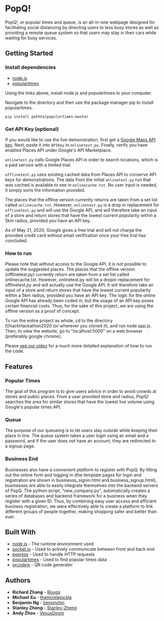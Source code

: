 # PopQ!
PopQ!, or popular times and queue, is an all-in-one webpage designed for facilitating social distancing by directing users to less busy stores as well as providing a remote queue system so that users may stay in their cars while waiting for busy services.

## Getting Started

### Install dependencies
* [node.js](https://nodejs.org/en/)
* [populartimes](https://github.com/m-wrzr/populartimes)

Using the links above, install node.js and populartimes to your computer.

Navigate to the directory and then use the package manager pip to install populartimes.
```
pip install pathto/populartimes-master
```
### Get API Key (optional)

If you would like to use the live demonstration, first get a [Google Maps API key](https://developers.google.com/places/web-service/get-api-key). Next, paste it into `APIKey` in `onlinetest.py`. Finally, verify you have enabled Places API under Google's API Marketplace. 

`onlinetest.py` calls Google Places API in order to search locations, which is a paid service with a limited trial. 

`offlinetest.py` uses existing cached data from Places API to conserve API keys for demonstrations. The data from the initial `onlinetest.py` run that was cached is available to see in `onlinecache.txt`. No user input is needed, it simply sorts the information provided. 

The places that the offline version currently returns are taken from a set list called `onlinecache.txt`. However, `onlinetest.py` is a drop in replacement for `offlinetest.py` and will use the Google API, and will therefore take an input of a store and return stores that have the lowest current popularity within a 5km radius, provided you have an API key.

As of May 31, 2020, Google gives a free trial and will not charge the provided credit card without email verification once your free trial has concluded.

### How to run
  Please note that without access to the Google API, it is not possible to update the suggested places. The places that the offline version (offlinetest.py) currently return are taken from a set list called onlinecache.txt. However, onlinetest.py will be a dropin replacement for offlinetest.py and will actually use the Google API. It will therefore take an input of a store and return stores that have the lowest current popularity within a 5km radius, provided you have an API key. The logic for the online Google API has already been coded in, but the usage of an API key poses certain financial costs. Thus, for the sake of this project, we are using the offline version as a proof of concept.
  
  To run the entire project as whole, cd to the directory IOhackHackathon2020 (or wherever you cloned it), and run node app.js. Then, to view the website, go to "localhost:5000" on a web browser (preferably google chrome).

  Please [see our video](https://drive.google.com/file/d/1T_EUTfL4Vxr-2CFCptyMnkComfYJYBSz/view?usp=sharing) for a much more detailed explanation of how to run the code.

## Features

### Popular Times

The goal of this program is to give users advice in order to avoid crowds at stores and public places. 
From a user provided store and radius, PopQ! searches the area for similar stores that have the lowest live volume using Google's    popular times API. 

 ### Queue
 The purpose of our queueing is to let users stay outside while keeping their place in line. The queue system takes a user login using an email and a password, and if the user does not have an account, they are redirected to a signup page. 

### Business End
 Businesses also have a convenient platform to register with PopQ. By filling out the online form and logging in (the template pages for login and registration are shown in businesss_signin.html and business_signup.html), businesses are able to easily integrate themselves into the backend servers of PopQ. The python script, "new_company.py", automatically creates a series of databases and backend framework for a business when they register with a given ID. Thus, by combining easy user access and efficient business registration, we were effectively able to create a platform to link different groups of people together, making shopping safer and better than ever.

## Built With
* [node.js](https://nodejs.org/en/) - The runtime environment used
* [socket.io](https://www.npmjs.com/package/socket.io) - Used to actively communicate between front and back end
* [express](https://expressjs.com/) - Used to handle HTTP requests
* [populartimes](https://github.com/m-wrzr/populartimes) - Used to find popular times data
* [qrcodejs](Davidshimjs.github.io/qrcodejs/) - QR code generator

## Authors
* **Richard Zhang** - [Rougg](https://github.com/Rougg)
* **Michael Xu** - [themicklepickle](https://github.com/themicklepickle)
* **Benjamin Ng** - [bennnyhin](https://github.com/bennnyhin)
* **Stanley Zheng** - [Stanley-Zheng](https://github.com/Stanley-Zheng)
* **Andy Zhou** - [VexusDoom](https://github.com/VexusDoom)
